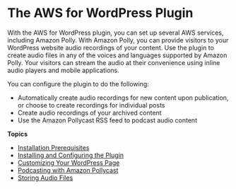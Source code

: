 # The AWS for WordPress Plugin<a name="plugin"></a>

With the AWS for WordPress plugin, you can set up several AWS services, including Amazon Polly\. With Amazon Polly, you can provide visitors to your WordPress website audio recordings of your content\. Use the plugin to create audio files in any of the voices and languages supported by Amazon Polly\. Your visitors can stream the audio at their convenience using inline audio players and mobile applications\. 

You can configure the plugin to do the following:
+ Automatically create audio recordings for new content upon publication, or choose to create recordings for individual posts
+ Create audio recordings of your archived content
+ Use the Amazon Pollycast RSS feed to podcast audio content



**Topics**
+ [Installation Prerequisites](WordPressPlugin-prerequisites.md)
+ [Installing and Configuring the Plugin](WordPressPlugin-install.md)
+ [Customizing Your WordPress Page](CustomizingWordPress.md)
+ [Podcasting with Amazon Pollycast](pollycast-podcast.md)
+ [Storing Audio Files](pollycast.md)
